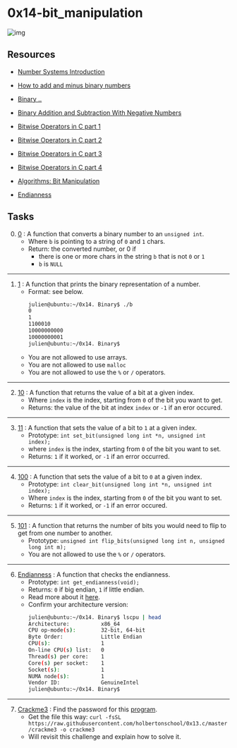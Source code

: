 # 0x14-bit_manipulation

 ![img](../.imgs/bit_manipulation.png) 
 
## Resources

- [Number Systems Introduction](https://www.youtube.com/watch?v=FFDMzbrEXaE&t=2s)

- [How to add and minus binary numbers](https://youtu.be/C5EkxfNEMjE)

- [Binary ..](https://youtu.be/RrJXLdv1i74)

- [Binary Addition and Subtraction With Negative Numbers](https://youtu.be/sJXTo3EZoxM)

- [Bitwise Operators in C part 1](https://youtu.be/jlQmeyce65Q)

- [Bitwise Operators in C part 2](https://youtu.be/8aFik6lPPaA)

- [Bitwise Operators in C part 3](https://youtu.be/GhhJP6vpEA8)

- [Bitwise Operators in C part 4](https://youtu.be/kYR5biY4OHw)

- [Algorithms: Bit Manipulation](https://youtu.be/NLKQEOgBAnw) 
- [Endianness]( https://www.freecodecamp.org/news/what-is-endianness-big-endian-vs-little-endian/)
## Tasks

0. [0](./0-binary_to_uint.c) : A function that converts a binary number to an `unsigned int`.
	- Where `b` is pointing to a string of `0` and `1` chars.
	- Return: the converted number, or 0 if
		- there is one or more chars in the string `b` that is not `0` or `1`
		- `b` is `NULL`
---
1. [1](./1-print_binary.c) : A function that prints the binary representation of a number.
	- Format: see below.
		```sh
		julien@ubuntu:~/0x14. Binary$ ./b 
		0
		1
		1100010
		10000000000
		10000000001
		julien@ubuntu:~/0x14. Binary$
		```
	- You are not allowed to use arrays.
	- You are not allowed to use `malloc`
	- You are not allowed to use the `%` or `/` operators.
--- 
2. [10](./2-get_bit.c) : A function that returns the value of a bit at a given index.
	- Where `index` is the index, starting from `0` of the bit you want to get.
	- Returns: the value of the bit at index `index` or `-1` if an eror occured.
---
3. [11](./3-set_bit.c) : A function that sets the value of a bit to `1` at a given index.
	- Prototype: `int set_bit(unsigned long int *n, unsigned int index);`
	- where `index` is the index, starting from `0` of the bit you want to set.
	- Returns: `1` if it worked, or `-1` if an error occurred.
---
4. [100](./4-clear_bit.c) : A function that sets the value of a bit to `0` at a given index.
	- Prototype: `int clear_bit(unsigned long int *n, unsigned int index);`
	- Where `index` is the index, starting from `0` of the bit you want to set.
	- Returns: `1` if it worked, or `-1` if an error occured.
---
5. [101](./5-flip_bits.c) : A function that returns the number of bits you would need to flip to get from one number to another.
	- Prototype: `unsigned int flip_bits(unsigned long int n, unsigned long int m);`
	- You are not allowed to use the `%` or `/` operators.
---
6. [Endianness](./100-get_endianness.c) : A function that checks the endianness.
	- Prototype: `int get_endianness(void);`
	- Returns: `0` if big endian, `1` if little endian.
	- Read more about it [here](https://cs-fundamentals.com/tech-interview/c/c-program-to-check-little-and-big-endian-architecture).
	- Confirm your architecture version:
		```sh
		julien@ubuntu:~/0x14. Binary$ lscpu | head
		Architecture:          x86_64
		CPU op-mode(s):        32-bit, 64-bit
		Byte Order:            Little Endian
		CPU(s):                1
		On-line CPU(s) list:   0
		Thread(s) per core:    1
		Core(s) per socket:    1
		Socket(s):             1
		NUMA node(s):          1
		Vendor ID:             GenuineIntel
		julien@ubuntu:~/0x14. Binary$
		```
---
7. [Crackme3](./101-password) : Find the password for this [program](https://github.com/holbertonschool/0x13.c/blob/master/crackme3).
	- Get the file this way: `curl -fsSL https://raw.githubusercontent.com/holbertonschool/0x13.c/master/crackme3 -o crackme3`
	- Will revisit this challenge and explain how to solve it.
